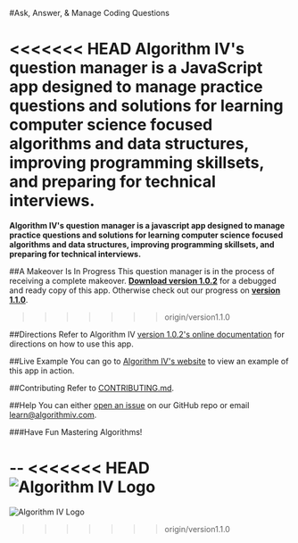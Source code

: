 #Ask, Answer, & Manage Coding Questions

<<<<<<< HEAD
**Algorithm IV's question manager is a JavaScript app designed to manage practice questions and solutions for learning computer science focused algorithms and data structures, improving programming skillsets, and preparing for technical interviews.**
=======
**Algorithm IV's question manager is a javascript app designed to manage practice questions and solutions for learning computer science focused algorithms and data structures, improving programming skillsets, and preparing for technical interviews.**

##A Makeover Is In Progress
This question manager is in the process of receiving a complete makeover. **[Download  version 1.0.2](https://github.com/imaginate/algorithmIV-question-manager/releases/tag/v1.0.2)** for a debugged and ready copy of this app. Otherwise check out our progress on **[version 1.1.0](https://github.com/imaginate/algorithmIV-question-manager/tree/version1.1.0/tests/pre-compiled-app)**.
>>>>>>> origin/version1.1.0

##Directions
Refer to Algorithm IV [version 1.0.2's online documentation](http://www.algorithmIV.com/docs/start) for directions on how to use this app.

##Live Example
You can go to [Algorithm IV's website](http://www.algorithmiv.com/example) to view an example of this app in action.

##Contributing
Refer to [CONTRIBUTING.md](https://github.com/imaginate/algorithmIV-question-manager/blob/master/CONTRIBUTING.md).

##Help
You can either [open an issue](https://github.com/imaginate/algorithmIV-question-manager/issues) on our GitHub repo or email learn@algorithmiv.com.

###Have Fun Mastering Algorithms!

--
<<<<<<< HEAD
![Algorithm IV Logo](http://www.algorithmiv.com/images/aIV-icon.png)
=======
![Algorithm IV Logo](http://www.algorithmiv.com/images/aIV-logo.png)
>>>>>>> origin/version1.1.0
